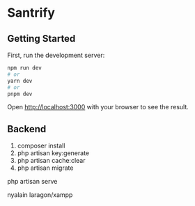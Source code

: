 # Santrify

## Getting Started

First, run the development server:

```bash
npm run dev
# or
yarn dev
# or
pnpm dev
```
Open [http://localhost:3000](http://localhost:3000) with your browser to see the result.

## Backend

1. composer install
2. php artisan key:generate  
3. php artisan cache:clear
4. php artisan migrate

php artisan serve

nyalain laragon/xampp


